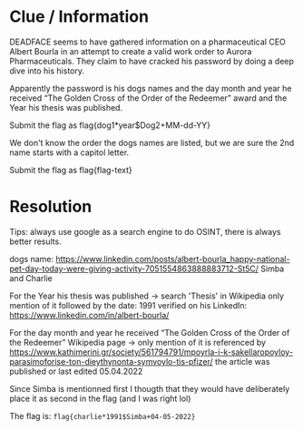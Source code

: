 # Clue / Information
DEADFACE seems to have gathered information on a pharmaceutical CEO Albert Bourla in an attempt to create a valid work order to Aurora Pharmaceuticals. They claim to have cracked his password by doing a deep dive into his history.

Apparently the password is his dogs names and the day month and year he received “The Golden Cross of the Order of the Redeemer” award and the Year his thesis was published.

Submit the flag as flag{dog1*year$Dog2+MM-dd-YY}

We don't know the order the dogs names are listed, but we are sure the 2nd name starts with a capitol letter.

Submit the flag as flag{flag-text}

# Resolution

Tips: always use google as a search engine to do OSINT, there is always better results.

dogs name: https://www.linkedin.com/posts/albert-bourla_happy-national-pet-day-today-were-giving-activity-7051554863888883712-St5C/
Simba and Charlie

For the Year his thesis was published -> search 'Thesis' in Wikipedia only mention of it followed by the date: 1991
verified on his LinkedIn: https://www.linkedin.com/in/albert-bourla/

For the day month and year he received “The Golden Cross of the Order of the Redeemer”
Wikipedia page -> only mention of it is referenced by https://www.kathimerini.gr/society/561794791/mpoyrla-i-k-sakellaropoyloy-parasimoforise-ton-dieythynonta-symvoylo-tis-pfizer/ the article was published or last edited 05.04.2022

Since Simba is mentionned first I thougth that they would have deliberately place it as second in the flag (and I was right lol)

The flag is: `flag{charlie*1991$Simba+04-05-2022}`
